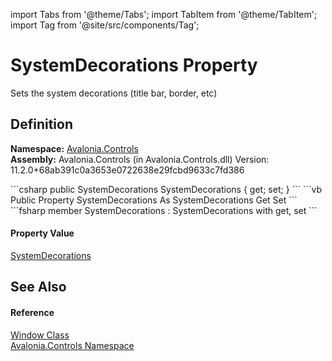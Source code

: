 import Tabs from '@theme/Tabs'; 
import TabItem from '@theme/TabItem'; 
import Tag from '@site/src/components/Tag'; 

# SystemDecorations Property


Sets the system decorations (title bar, border, etc)



## Definition
**Namespace:** <a href="N_Avalonia_Controls">Avalonia.Controls</a>  
**Assembly:** Avalonia.Controls (in Avalonia.Controls.dll) Version: 11.2.0+68ab391c0a3653e0722638e29fcbd9633c7fd386

<Tabs groupId="api-code-preview">
<TabItem value="csharp" label="C#">
```csharp
public SystemDecorations SystemDecorations { get; set; }
```
</TabItem>
<TabItem value="vb" label="VB">
```vb
Public Property SystemDecorations As SystemDecorations
	Get
	Set
```
</TabItem>
<TabItem value="fsharp" label="F#">
```fsharp
member SystemDecorations : SystemDecorations with get, set
```
</TabItem>
</Tabs>



#### Property Value
<a href="T_Avalonia_Controls_SystemDecorations">SystemDecorations</a>

## See Also


#### Reference
<a href="T_Avalonia_Controls_Window">Window Class</a>  
<a href="N_Avalonia_Controls">Avalonia.Controls Namespace</a>  
